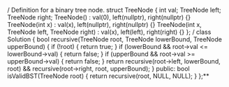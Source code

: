 /
Definition for a binary tree node.
struct TreeNode {
int val;
TreeNode left;
TreeNode right;
TreeNode() : val(0), left(nullptr), right(nullptr) {}
TreeNode(int x) : val(x), left(nullptr), right(nullptr) {}
TreeNode(int x, TreeNode left, TreeNode right) : val(x), left(left), right(right) {}
};
/
class Solution {
bool recursive(TreeNode root, TreeNode lowerBound, TreeNode upperBound) {
if (!root) {
return true;
}
if (lowerBound && root->val <= lowerBound->val) {
return false;
}
if (upperBound && root->val >= upperBound->val) {
return false;
}
return recursive(root->left, lowerBound, root) &&
recursive(root->right, root, upperBound);
}
public:
bool isValidBST(TreeNode root) {
return recursive(root, NULL, NULL);
}
};**